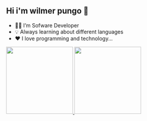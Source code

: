 ## Hi i'm wilmer pungo 👋



- 🧑‍🎓 I’m Sofware Developer
- 💡 Always learning about different languages
- ❤️ I love programming and technology...

<div>
  <a href="https://github.com/pungow">
  <img height="180em" src="https://github-readme-stats.vercel.app/api/top-langs/?username=pungow&layout=compact&langs_count=168&theme=dark"/>
  <img height="180em" src="https://github-readme-stats.vercel.app/api?username=pungow&show_icons=true&theme=dark&include_all_commits=true&count_private=true"/>
</div>
